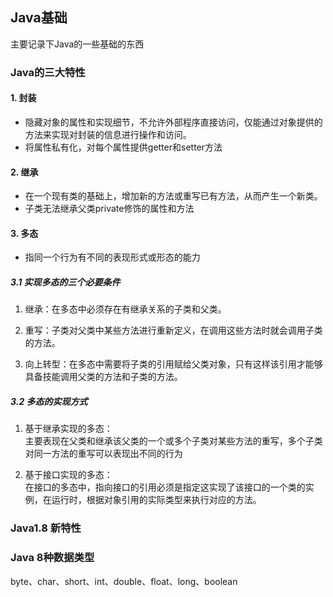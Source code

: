 ## Java基础

主要记录下Java的一些基础的东西

### Java的三大特性

#### 1. 封装

- 隐藏对象的属性和实现细节，不允许外部程序直接访问，仅能通过对象提供的方法来实现对封装的信息进行操作和访问。
- 将属性私有化，对每个属性提供getter和setter方法

#### 2. 继承

- 在一个现有类的基础上，增加新的方法或重写已有方法，从而产生一个新类。
- 子类无法继承父类private修饰的属性和方法

#### 3. 多态

- 指同一个行为有不同的表现形式或形态的能力

##### 3.1 实现多态的三个必要条件

1.  继承：在多态中必须存在有继承关系的子类和父类。    
    
2.  重写：子类对父类中某些方法进行重新定义，在调用这些方法时就会调用子类的方法。
    
3.  向上转型：在多态中需要将子类的引用赋给父类对象，只有这样该引用才能够具备技能调用父类的方法和子类的方法。

##### 3.2 多态的实现方式

1.  基于继承实现的多态：  
主要表现在父类和继承该父类的一个或多个子类对某些方法的重写，多个子类对同一方法的重写可以表现出不同的行为

2.  基于接口实现的多态：  
在接口的多态中，指向接口的引用必须是指定这实现了该接口的一个类的实例，在运行时，根据对象引用的实际类型来执行对应的方法。

### Java1.8 新特性

### Java 8种数据类型

byte、char、short、int、double、float、long、boolean

